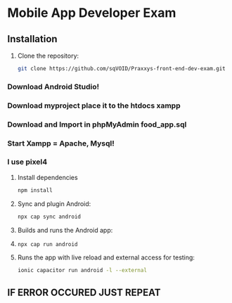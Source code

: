 # Mobile App Developer Exam

## Installation
1. Clone the repository:
   ```sh
   git clone https://github.com/sqVOID/Praxxys-front-end-dev-exam.git

### Download Android Studio!
### Download myproject place it to the htdocs xampp
### Download and Import in phpMyAdmin food_app.sql
### Start Xampp = Apache, Mysql!
### I use pixel4


1. Install dependencies
   ```sh
   npm install

2. Sync and plugin Android:
   ```sh
   npx cap sync android

4. Builds and runs the Android app:
5. ```sh
   npx cap run android 

6. Runs the app with live reload and external access for testing:
   ```sh
   ionic capacitor run android -l --external

## IF ERROR OCCURED JUST REPEAT



